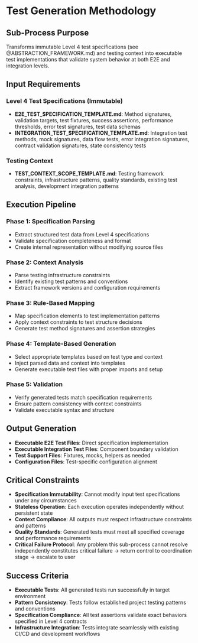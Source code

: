 # Test Generation Methodology

## Sub-Process Purpose
Transforms immutable Level 4 test specifications (see @ABSTRACTION_FRAMEWORK.md) and testing context into executable test implementations that validate system behavior at both E2E and integration levels.

## Input Requirements

### Level 4 Test Specifications (Immutable)
- **E2E_TEST_SPECIFICATION_TEMPLATE.md**: Method signatures, validation targets, test fixtures, success assertions, performance thresholds, error test signatures, test data schemas
- **INTEGRATION_TEST_SPECIFICATION_TEMPLATE.md**: Integration test methods, mock signatures, data flow tests, error integration signatures, contract validation signatures, state consistency tests

### Testing Context
- **TEST_CONTEXT_SCOPE_TEMPLATE.md**: Testing framework constraints, infrastructure patterns, quality standards, existing test analysis, development integration patterns

## Execution Pipeline

### Phase 1: Specification Parsing
- Extract structured test data from Level 4 specifications
- Validate specification completeness and format
- Create internal representation without modifying source files

### Phase 2: Context Analysis  
- Parse testing infrastructure constraints
- Identify existing test patterns and conventions
- Extract framework versions and configuration requirements

### Phase 3: Rule-Based Mapping
- Map specification elements to test implementation patterns
- Apply context constraints to test structure decisions
- Generate test method signatures and assertion strategies

### Phase 4: Template-Based Generation
- Select appropriate templates based on test type and context
- Inject parsed data and context into templates
- Generate executable test files with proper imports and setup

### Phase 5: Validation
- Verify generated tests match specification requirements
- Ensure pattern consistency with context constraints
- Validate executable syntax and structure

## Output Generation
- **Executable E2E Test Files**: Direct specification implementation
- **Executable Integration Test Files**: Component boundary validation
- **Test Support Files**: Fixtures, mocks, helpers as needed
- **Configuration Files**: Test-specific configuration alignment

## Critical Constraints
- **Specification Immutability**: Cannot modify input test specifications under any circumstances
- **Stateless Operation**: Each execution operates independently without persistent state
- **Context Compliance**: All outputs must respect infrastructure constraints and patterns
- **Quality Standards**: Generated tests must meet all specified coverage and performance requirements
- **Critical Failure Protocol**: Any problem this sub-process cannot resolve independently constitutes critical failure → return control to coordination stage → escalate to user

## Success Criteria
- **Executable Tests**: All generated tests run successfully in target environment
- **Pattern Consistency**: Tests follow established project testing patterns and conventions
- **Specification Compliance**: All test assertions validate exact behaviors specified in Level 4 contracts
- **Infrastructure Integration**: Tests integrate seamlessly with existing CI/CD and development workflows